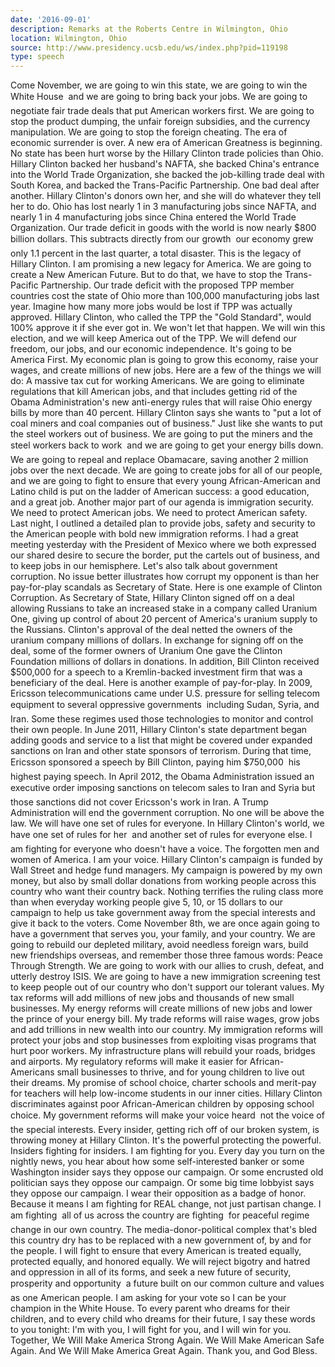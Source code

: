 ```yaml
---
date: '2016-09-01'
description: Remarks at the Roberts Centre in Wilmington, Ohio
location: Wilmington, Ohio
source: http://www.presidency.ucsb.edu/ws/index.php?pid=119198
type: speech
---
```


Come November, we are going to win this state, we are going to win the White House  and we are going to bring back your jobs. We are going to negotiate fair trade deals that put American workers first. We are going to stop the product dumping, the unfair foreign subsidies, and the currency manipulation. We are going to stop the foreign cheating. The era of economic surrender is over. A new era of American Greatness is beginning. No state has been hurt worse by the Hillary Clinton trade policies than Ohio. Hillary Clinton backed her husband's NAFTA, she backed China's entrance into the World Trade Organization, she backed the job-killing trade deal with South Korea, and backed the Trans-Pacific Partnership. One bad deal after another. Hillary Clinton's donors own her, and she will do whatever they tell her to do. Ohio has lost nearly 1 in 3 manufacturing jobs since NAFTA, and nearly 1 in 4 manufacturing jobs since China entered the World Trade Organization. Our trade deficit in goods with the world is now nearly $800 billion dollars. This subtracts directly from our growth  our economy grew only 1.1 percent in the last quarter, a total disaster. This is the legacy of Hillary Clinton. I am promising a new legacy for America. We are going to create a New American Future. But to do that, we have to stop the Trans-Pacific Partnership. Our trade deficit with the proposed TPP member countries cost the state of Ohio more than 100,000 manufacturing jobs last year. Imagine how many more jobs would be lost if TPP was actually approved. Hillary Clinton, who called the TPP the "Gold Standard", would 100% approve it if she ever got in. We won't let that happen. We will win this election, and we will keep America out of the TPP. We will defend our freedom, our jobs, and our economic independence. It's going to be America First. My economic plan is going to grow this economy, raise your wages, and create millions of new jobs. Here are a few of the things we will do: A massive tax cut for working Americans. We are going to eliminate regulations that kill American jobs, and that includes getting rid of the Obama Administration's new anti-energy rules that will raise Ohio energy bills by more than 40 percent. Hillary Clinton says she wants to "put a lot of coal miners and coal companies out of business." Just like she wants to put the steel workers out of business. We are going to put the miners and the steel workers back to work  and we are going to get your energy bills down. We are going to repeal and replace Obamacare, saving another 2 million jobs over the next decade. We are going to create jobs for all of our people, and we are going to fight to ensure that every young African-American and Latino child is put on the ladder of American success: a good education, and a great job. Another major part of our agenda is immigration security. We need to protect American jobs. We need to protect American safety. Last night, I outlined a detailed plan to provide jobs, safety and security to the American people with bold new immigration reforms. I had a great meeting yesterday with the President of Mexico where we both expressed our shared desire to secure the border, put the cartels out of business, and to keep jobs in our hemisphere. Let's also talk about government corruption. No issue better illustrates how corrupt my opponent is than her pay-for-play scandals as Secretary of State. Here is one example of Clinton Corruption. As Secretary of State, Hillary Clinton signed off on a deal allowing Russians to take an increased stake in a company called Uranium One, giving up control of about 20 percent of America's uranium supply to the Russians. Clinton's approval of the deal netted the owners of the uranium company millions of dollars. In exchange for signing off on the deal, some of the former owners of Uranium One gave the Clinton Foundation millions of dollars in donations. In addition, Bill Clinton received $500,000 for a speech to a Kremlin-backed investment firm that was a beneficiary of the deal. Here is another example of pay-for-play. In 2009, Ericsson telecommunications came under U.S. pressure for selling telecom equipment to several oppressive governments  including Sudan, Syria, and Iran. Some these regimes used those technologies to monitor and control their own people. In June 2011, Hillary Clinton's state department began adding goods and service to a list that might be covered under expanded sanctions on Iran and other state sponsors of terrorism. During that time, Ericsson sponsored a speech by Bill Clinton, paying him $750,000  his highest paying speech. In April 2012, the Obama Administration issued an executive order imposing sanctions on telecom sales to Iran and Syria but those sanctions did not cover Ericsson's work in Iran. A Trump Administration will end the government corruption. No one will be above the law. We will have one set of rules for everyone. In Hillary Clinton's world, we have one set of rules for her  and another set of rules for everyone else. I am fighting for everyone who doesn't have a voice. The forgotten men and women of America. I am your voice. Hillary Clinton's campaign is funded by Wall Street and hedge fund managers. My campaign is powered by my own money, but also by small dollar donations from working people across this country who want their country back. Nothing terrifies the ruling class more than when everyday working people give 5, 10, or 15 dollars to our campaign to help us take government away from the special interests and give it back to the voters. Come November 8th, we are once again going to have a government that serves you, your family, and your country. We are going to rebuild our depleted military, avoid needless foreign wars, build new friendships overseas, and remember those three famous words: Peace Through Strength. We are going to work with our allies to crush, defeat, and utterly destroy ISIS. We are going to have a new immigration screening test to keep people out of our country who don't support our tolerant values. My tax reforms will add millions of new jobs and thousands of new small businesses. My energy reforms will create millions of new jobs and lower the prince of your energy bill. My trade reforms will raise wages, grow jobs and add trillions in new wealth into our country. My immigration reforms will protect your jobs and stop businesses from exploiting visas programs that hurt poor workers. My infrastructure plans will rebuild your roads, bridges and airports. My regulatory reforms will make it easier for African-Americans small businesses to thrive, and for young children to live out their dreams. My promise of school choice, charter schools and merit-pay for teachers will help low-income students in our inner cities. Hillary Clinton discriminates against poor African-American children by opposing school choice. My government reforms will make your voice heard  not the voice of the special interests. Every insider, getting rich off of our broken system, is throwing money at Hillary Clinton. It's the powerful protecting the powerful. Insiders fighting for insiders. I am fighting for you. Every day you turn on the nightly news, you hear about how some self-interested banker or some Washington insider says they oppose our campaign. Or some encrusted old politician says they oppose our campaign. Or some big time lobbyist says they oppose our campaign. I wear their opposition as a badge of honor. Because it means I am fighting for REAL change, not just partisan change. I am fighting  all of us across the country are fighting  for peaceful regime change in our own country. The media-donor-political complex that's bled this country dry has to be replaced with a new government of, by and for the people. I will fight to ensure that every American is treated equally, protected equally, and honored equally. We will reject bigotry and hatred and oppression in all of its forms, and seek a new future of security, prosperity and opportunity  a future built on our common culture and values as one American people. I am asking for your vote so I can be your champion in the White House. To every parent who dreams for their children, and to every child who dreams for their future, I say these words to you tonight: I'm with you, I will fight for you, and I will win for you. Together, We Will Make America Strong Again. We Will Make American Safe Again. And We Will Make America Great Again. Thank you, and God Bless.